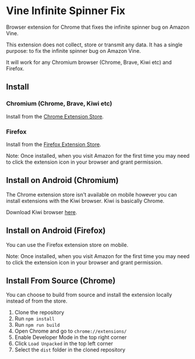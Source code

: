 # Vine Infinite Spinner Fix

Browser extension for Chrome that fixes the infinite spinner bug on Amazon Vine.

This extension does not collect, store or transmit any data. It has a single purpose: to fix the infinite spinner bug on Amazon Vine.

It will work for any Chromium browser (Chrome, Brave, Kiwi etc) and Firefox.

## Install

### Chromium (Chrome, Brave, Kiwi etc)

Install from the [Chrome Extension Store](https://chromewebstore.google.com/detail/vine-infinte-spinner-fix/cocpgahdlmjffjhkipeldohfpjbmnhgd).

### Firefox

Install from the [Firefox Extension Store](https://addons.mozilla.org/en-GB/firefox/addon/vine-infinte-spinner-fix/).

Note: Once installed, when you visit Amazon for the first time you may need to click the extension icon in your browser and grant permission.

## Install on Android (Chromium)

The Chrome extension store isn't available on mobile however you can install extensions with the Kiwi browser. Kiwi is basically Chrome.

Download Kiwi browser [here](https://kiwibrowser.com/).

## Install on Android (Firefox)

You can use the Firefox extension store on mobile.

Note: Once installed, when you visit Amazon for the first time you may need to click the extension icon in your browser and grant permission.

## Install From Source (Chrome)

You can choose to build from source and install the extension locally instead of from the store.

1. Clone the repository
2. Run `npm install`
3. Run `npm run build`
4. Open Chrome and go to `chrome://extensions/`
5. Enable Developer Mode in the top right corner
6. Click `Load Unpacked` in the top left corner
7. Select the `dist` folder in the cloned repository

